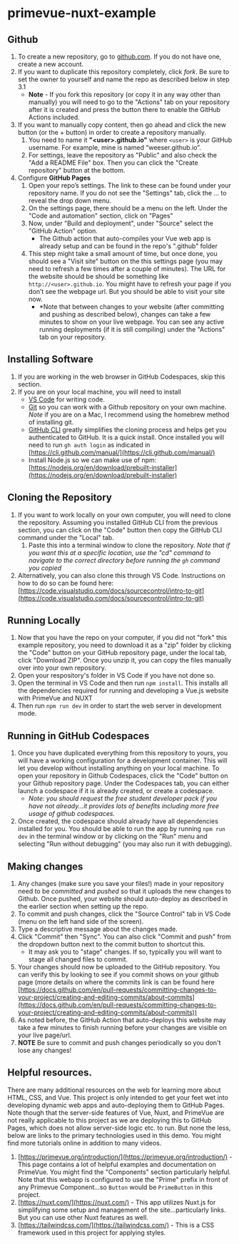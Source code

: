 # primevue-nuxt-example

## Github

1. To create a new repository, go to [github.com](github.com). If you do not have one, create a new account. 
2. If you want to duplicate this repository completely, click *fork*. Be sure to set the owner to yourself and name the repo as described below in step 3.1
    - **Note** - If you fork this repository (or copy it in any way other than manually) you will need to go to the "Actions" tab on your repository after it is created and press the button there to enable the GitHub Actions included.
3. If you want to manually copy content, then go ahead and click the new button (or the + button) in order to create a repository manually. 
    1. You need to name it **"\<user>.github.io"** where `<user>` is your GitHub username. For example, mine is named “weeser.github.io”. 
    2. For settings, leave the repository as "Public" and also check the "Add a README File" box. Then you can click the "Create repository" button at the bottom.
4. Configure **GitHub Pages**
    1. Open your repo’s settings. The link to these can be found under your repository name. If you do not see the "Settings" tab, click the … to reveal the drop down menu. 
    2. On the settings page, there should be a menu on the left. Under the "Code and automation" section, click on "Pages"
    3. Now, under "Build and deployment", under "Source" select the "GitHub Action" option.
        - The Github action that auto-compiles your Vue web app is already setup and can be found in the repo's ".github" folder
    4. This step might take a small amount of time, but once done, you should see a "Visit site" button on the this settings page (you may need to refresh a few times after a couple of minutes). The URL for the website should be should be something like `http://<user>.github.io`. You might have to refresh your page if you don’t see the webpage url. But you should be able to visit your site now. 
        - *Note that between changes to your website (after committing and pushing as described below), changes can take a few minutes to show on your live webpage. You can see any active running deployments (if it is still compiling) under the "Actions" tab on your repository.

## Installing Software

1. If you are working in the web browser in GitHub Codespaces, skip this section.
2. If you are on your local machine, you will need to install 
    - [VS Code](https://code.visualstudio.com/) for writing code.
    - [Git](https://git-scm.com/downloads) so you can work with a Github repository on your own machine. _Note_ if you are on a Mac, I recommend using the homebrew method of installing git.
    - [GitHub CLI](https://cli.github.com/) greatly simplifies the cloning process and helps get you authenticated to GitHub. It is a quick install. Once installed you will need to run `gh auth login` as indicated in [https://cli.github.com/manual/](https://cli.github.com/manual/)
    - Install Node.js so we can make use of npm: [https://nodejs.org/en/download/prebuilt-installer](https://nodejs.org/en/download/prebuilt-installer)

## Cloning the Repository

1. If you want to work locally on your own computer, you will need to clone the repository. Assuming you installed GitHub CLI from the previous section, you can click on the "Code" button then copy the GitHub CLI command under the "Local" tab.
    1. Paste this into a terminal window to clone the repository. *Note that if you want this at a specific location, use the "cd" command to navigate to the correct directory before running the `gh` command you copied*
2. Alternatively, you can also clone this through VS Code. Instructions on how to do so can be found here: [https://code.visualstudio.com/docs/sourcecontrol/intro-to-git](https://code.visualstudio.com/docs/sourcecontrol/intro-to-git)

## Running Locally
1. Now that you have the repo on your computer, if you did not "fork" this example repository, you need to download it as a "zip" folder by clicking the "Code" button on your GitHub repository page, under the local tab, click "Download ZIP". Once you unzip it, you can copy the files manually over into your own repository.
2. Open your respository's folder in VS Code if you have not done so.
3. Open the terminal in VS Code and then run `npm install`. This installs all the dependencies required for running and developing a Vue.js website with PrimeVue and NUXT
3. Then run `npm run dev` in order to start the web server in development mode.

## Running in GitHub Codespaces
1. Once you have duplicated everything from this repository to yours, you will have a working configuration for a development container. This will let you develop without installing anything on your local machine. To open your repository in Github Codespaces, click the "Code" button on your Github repository page. Under the Codespaces tab, you can either launch a codespace if it is already created, or create a codespace. 
    - *Note: you should request the free student developer pack if you have not already...it provides lots of benefits including more free usage of github codespaces.*
2. Once created, the codespace should already have all dependencies installed for you. You should be able to run the app by running `npm run dev` in the terminal window or by clicking on the "Run" menu and selecting "Run without debugging" (you may also run it with debugging).

## Making changes
1. Any changes (make sure you save your files!) made in your repository need to be *committed* and *pushed* so that it uploads the new changes to Github. Once pushed, your website should auto-deploy as described in the earlier section when setting up the repo.
2. To commit and push changes, click the "Source Control" tab in VS Code (menu on the left hand side of the screen).
3. Type a descriptive message about the changes made.
4. Click "Commit" then "Sync". You can also click "Commit and push" from the dropdown button next to the commit button to shortcut this.
    - It may ask you to "stage" changes. If so, typically you will want to stage all changed files to commit.
5. Your changes should now be uploaded to the GitHub repository. You can verify this by looking to see if you commit shows on your github page (more details on where the commits link is can be found here [https://docs.github.com/en/pull-requests/committing-changes-to-your-project/creating-and-editing-commits/about-commits](https://docs.github.com/en/pull-requests/committing-changes-to-your-project/creating-and-editing-commits/about-commits))
6. As noted before, the GitHub Action that auto-deploys this website may take a few minutes to finish running before your changes are visible on your live page/url.
7. **NOTE** Be sure to commit and push changes periodically so you don't lose any changes!

## Helpful resources.

There are many additional resources on the web for learning more about HTML, CSS, and Vue. This project is only intended to get your feet wet into developing dynamic web apps and auto-deploying them to GitHub Pages. Note though that the server-side features of Vue, Nuxt, and PrimeVue are not really applicable to this project as we are deploying this to GitHub Pages, which does not allow server-side logic etc. to run. But none the less, below are links to the primary technologies used in this demo. You might find more tutorials online in addition to many videos.

1. [https://primevue.org/introduction/](https://primevue.org/introduction/) - This page contains a lot of helpful examples and documentation on PrimeVue. You might find the "Components" section particularly helpful. Note that this webapp is configured to use the "Prime" prefix in front of any Primevue Component...so `Button` would be `PrimeButton` in this project.
2. [https://nuxt.com/](https://nuxt.com/) - This app utilizes Nuxt.js for simplifying some setup and management of the site...particularly links. But you can use other Nuxt features as well. 
3. [https://tailwindcss.com/](https://tailwindcss.com/) - This is a CSS framework used in this project for applying styles.

